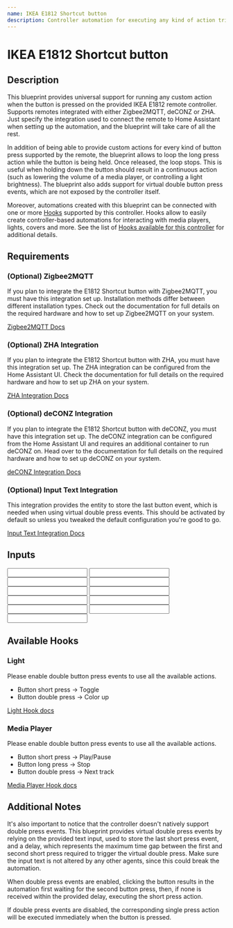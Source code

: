 ```yaml
---
name: IKEA E1812 Shortcut button
description: Controller automation for executing any kind of action triggered by an IKEA E1812 remote controller. Allows to optionally loop an action on a button long press. Supports Zigbee2MQTT, deCONZ, ZHA.
---
```


# IKEA E1812 Shortcut button

## Description

This blueprint provides universal support for running any custom action when the button is pressed on the provided IKEA E1812 remote controller. Supports remotes integrated with either Zigbee2MQTT, deCONZ or ZHA. Just specify the integration used to connect the remote to Home Assistant when setting up the automation, and the blueprint will take care of all the rest.

In addition of being able to provide custom actions for every kind of button press supported by the remote, the blueprint allows to loop the long press action while the button is being held. Once released, the loop stops. This is useful when holding down the button should result in a continuous action (such as lowering the volume of a media player, or controlling a light brightness).
The blueprint also adds support for virtual double button press events, which are not exposed by the controller itself.

Moreover, automations created with this blueprint can be connected with one or more [Hooks](https://epmatt.github.io/awesome-ha-blueprints/blueprints/hooks) supported by this controller.
Hooks allow to easily create controller-based automations for interacting with media players, lights, covers and more. See the list of [Hooks available for this controller](https://epmatt.github.io/awesome-ha-blueprints/blueprints/controllers/ikea_e1812#available-hooks) for additional details.

## Requirements

### (Optional) Zigbee2MQTT

If you plan to integrate the E1812 Shortcut button with Zigbee2MQTT, you must have this integration set up. Installation methods differ between different installation types. Check out the documentation for full details on the required hardware and how to set up Zigbee2MQTT on your system.

[Zigbee2MQTT Docs](https://www.zigbee2mqtt.io/)

### (Optional) ZHA Integration

If you plan to integrate the E1812 Shortcut button with ZHA, you must have this integration set up. The ZHA integration can be configured from the Home Assistant UI. Check the documentation for full details on the required hardware and how to set up ZHA on your system.

[ZHA Integration Docs](https://www.home-assistant.io/integrations/zha/)

### (Optional) deCONZ Integration

If you plan to integrate the E1812 Shortcut button with deCONZ, you must have this integration set up. The deCONZ integration can be configured from the Home Assistant UI and requires an additional container to run deCONZ on. Head over to the documentation for full details on the required hardware and how to set up deCONZ on your system.

[deCONZ Integration Docs](https://www.home-assistant.io/integrations/deconz/)

### (Optional) Input Text Integration

This integration provides the entity to store the last button event, which is needed when using virtual double press events. This should be activated by default so unless you tweaked the default configuration you're good to go.

[Input Text Integration Docs](https://www.home-assistant.io/integrations/input_text/)

## Inputs

<Input
 name='Integration'
 description='Integration used for connecting the remote with Home Assistant. Select "Zigbee2MQTT", "deCONZ" or "ZHA".'
 selector='select'
 required
 />
<Input
 name='Remote'
 description='The IKEA remote to use for the automation. Choose a value only if the remote is integrated with deCONZ or ZHA.'
 selector='device'
 required='ZHA, deCONZ'
 />
<Input
 name='Remote Action Sensor'
 description='The action sensor of the IKEA remote to use for the automation. Choose a value only if the remote is integrated with Zigbee2MQTT.'
 selector='entity'
 required='Zigbee2MQTT'
 />
<Input
name='Button short press'
description='Action to run on short button press.'
selector='action'
/>
<Input
 name='Button double press'
 description='Action to run on double button press.'
 selector='action'
 />
<Input
 name='Button long press'
 description='Action to run on long button press.'
 selector='action'
 />
<Input
 name='Button release after long press'
 description='Action to run on button release after a long press.'
 selector='action'
 />
<Input
 name='Long button press - loop until release'
 description='Loop the action until the button is released.'
 selector='boolean'
 />
<Input
 name='Expose button double press event'
 description='Choose whether or not to expose the virtual double press event. Turn this on if you are providing an action for the button double press event.'
 selector='boolean'
 />
<Input
 name='Helper - Last Press Event'
 description='Input Text used to store the last press event. Provide an entity only if you are using a double press action.'
 required='Double press action'
 selector='entity'
 />
<Input
 name='Helper - Double Press delay'
 description='Max delay between the first and the second button press for the double press event. Provide a value only if you are using a double press action. Increase this value if you notice that the double press action is not triggered properly.'
 selector='number'
 />

## Available Hooks

### Light

Please enable double button press events to use all the available actions.

- Button short press -> Toggle
- Button double press -> Color up

[Light Hook docs](https://epmatt.github.io/awesome-ha-blueprints/blueprints/hooks/light)

### Media Player

Please enable double button press events to use all the available actions.

- Button short press -> Play/Pause
- Button long press -> Stop
- Button double press -> Next track

[Media Player Hook docs](https://epmatt.github.io/awesome-ha-blueprints/blueprints/hooks/media_player)

## Additional Notes

It's also important to notice that the controller doesn't natively support double press events. This blueprint provides virtual double press events by relying on the provided text input, used to store the last short press event, and a delay, which represents the maximum time gap between the first and second short press required to trigger the virtual double press. Make sure the input text is not altered by any other agents, since this could break the automation.

When double press events are enabled, clicking the button results in the automation first waiting for the second button press, then, if none is received within the provided delay, executing the short press action.

If double press events are disabled, the corresponding single press action will be executed immediately when the button is pressed.
